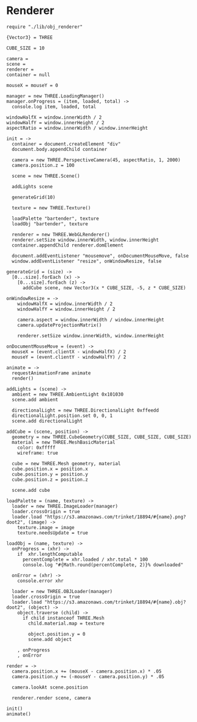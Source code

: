 Renderer
========

    require "./lib/obj_renderer"

    {Vector3} = THREE

    CUBE_SIZE = 10

    camera =
    scene =
    renderer =
    container = null

    mouseX = mouseY = 0

    manager = new THREE.LoadingManager()
    manager.onProgress = (item, loaded, total) ->
      console.log item, loaded, total

    windowHalfX = window.innerWidth / 2
    windowHalfY = window.innerHeight / 2
    aspectRatio = window.innerWidth / window.innerHeight

    init = ->
      container = document.createElement "div"
      document.body.appendChild container

      camera = new THREE.PerspectiveCamera(45, aspectRatio, 1, 2000)
      camera.position.z = 100

      scene = new THREE.Scene()

      addLights scene

      generateGrid(10)

      texture = new THREE.Texture()

      loadPalette "bartender", texture
      loadObj "bartender", texture

      renderer = new THREE.WebGLRenderer()
      renderer.setSize window.innerWidth, window.innerHeight
      container.appendChild renderer.domElement

      document.addEventListener "mousemove", onDocumentMouseMove, false
      window.addEventListener "resize", onWindowResize, false

    generateGrid = (size) ->
      [0...size].forEach (x) ->
        [0...size].forEach (z) ->
          addCube scene, new Vector3(x * CUBE_SIZE, -5, z * CUBE_SIZE)

    onWindowResize = ->
    	windowHalfX = window.innerWidth / 2
    	windowHalfY = window.innerHeight / 2

    	camera.aspect = window.innerWidth / window.innerHeight
    	camera.updateProjectionMatrix()

    	renderer.setSize window.innerWidth, window.innerHeight

    onDocumentMouseMove = (event) ->
      mouseX = (event.clientX - windowHalfX) / 2
      mouseY = (event.clientY - windowHalfY) / 2

    animate = ->
      requestAnimationFrame animate
      render()

    addLights = (scene) ->
      ambient = new THREE.AmbientLight 0x101030
      scene.add ambient

      directionalLight = new THREE.DirectionalLight 0xffeedd
      directionalLight.position.set 0, 0, 1
      scene.add directionalLight

    addCube = (scene, position) ->
      geometry = new THREE.CubeGeometry(CUBE_SIZE, CUBE_SIZE, CUBE_SIZE)
      material = new THREE.MeshBasicMaterial
        color: 0xfffff
        wireframe: true

      cube = new THREE.Mesh geometry, material
      cube.position.x = position.x
      cube.position.y = position.y
      cube.position.z = position.z

      scene.add cube

    loadPalette = (name, texture) ->
      loader = new THREE.ImageLoader(manager)
      loader.crossOrigin = true
      loader.load "https://s3.amazonaws.com/trinket/18894/#{name}.png?doot2", (image) ->
        texture.image = image
        texture.needsUpdate = true

    loadObj = (name, texture) ->
      onProgress = (xhr) ->
        if  xhr.lengthComputable
          percentComplete = xhr.loaded / xhr.total * 100
          console.log "#{Math.round(percentComplete, 2)}% downloaded"

      onError = (xhr) ->
        console.error xhr

      loader = new THREE.OBJLoader(manager)
      loader.crossOrigin = true
      loader.load "https://s3.amazonaws.com/trinket/18894/#{name}.obj?doot2", (object) ->
        object.traverse (child) ->
          if child instanceof THREE.Mesh
            child.material.map = texture

            object.position.y = 0
            scene.add object

        , onProgress
        , onError

    render = ->
      camera.position.x += (mouseX - camera.position.x) * .05
      camera.position.y += (-mouseY - camera.position.y) * .05

      camera.lookAt scene.position

      renderer.render scene, camera

    init()
    animate()

